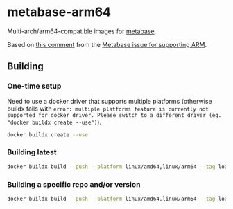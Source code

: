 # metabase-arm64

Multi-arch/arm64-compatible images for [metabase](https://hub.docker.com/r/metabase/metabase).

Based on [this comment](https://github.com/metabase/metabase/issues/13119#issuecomment-1000350647) from the [Metabase issue for supporting ARM](https://github.com/metabase/metabase/issues/13119).

## Building

### One-time setup

Need to use a docker driver that supports multiple platforms (otherwise buildx fails with `error: multiple platforms feature is currently not supported for docker driver. Please switch to a different driver (eg. "docker buildx create --use")`).

```sh
docker buildx create --use
```

### Building latest

```sh
docker buildx build --push --platform linux/amd64,linux/arm64 --tag loancrate/metabase:latest .
```

### Building a specific repo and/or version

```sh
docker buildx build --push --platform linux/amd64,linux/arm64 --tag loancrate/metabase:enterprise-v1.46.6.4 --build-arg metabase_repo=metabase-enterprise --build-arg metabase_version=v1.46.6.4 .
```
